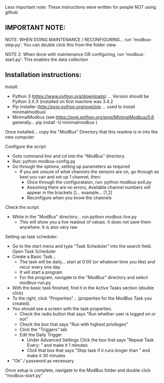 Less important note:  These instructions were written for people NOT using github

## IMPORTANT NOTE:

NOTE:  WHEN DOING MAINTENANCE / RECONFIGURING... run 'modbus-stop.py'.  You can double click this from the folder view.

NOTE 2:  When done with maintenance OR configuring, run 'modbus-start.py'.  This enables the data collection

## Installation instructions:

Install:
- Python 3 (https://www.python.org/downloads)  ... Version should be Python 3.X.X (installed on first machine was 3.4.2
- Pip Installer (http://pypi.python.org/pypi/pip ... used to install minimalmodbus)
- MinimalModbus (see https://pypi.python.org/pypi/MinimalModbus/0.6  generally... pip install -U minimalmodbus )

Once installed... copy the "ModBus" Directory that this readme is in into the new computer

Configure the script:
- Goto command line and cd into the "ModBus" directory.
- Run: python modbus-config.py
- Go through the options, setting up parameters as required
    - If you are unsure of what channels the sensors are on, go through as best you can and set up 1 channel, then:
        - Once through the configurataion, run: python modbus-poll.py
        - Assuming there are no errors, Available channel numbers will appear in the brackets []... example... [1,2]
        - Reconfigure when you know the channels

Check the script:
- While in the "ModBus" directory... run python modbus-live.py
    - This will show you a live readout of values.  It does not save them anywhere.  It is also very raw

Setting up task scheduler:
- Go to the start menu and type "Task Scheduler" into the search field.  Open Task Scheduler
- Create a Basic Task...
    - The task will be daily... 	start at 0:00 (or whatever time you like) and recur every one day
    - It will start a program
    - For the program, navigate to the "ModBus" directory and select modbus-run.py
- With the basic task finished, find it in the Active Tasks section (double click)
- To the right, click "Properties"... (properties for the ModBus Task you created).
- You should see a screen with the task properties.
    - Check the radio button that says "Run whether user is logged on or not"
    - Check the box that says "Run with highest privileges"
    - Click the "Triggers" tab
    - Edit the Daily Trigger
        - Under Advanced Settings Click the box that says "Repeat Task Every: " and make it 1 minutes
        - Click that box that says "Stop task if it runs longer than " and make it 30 minutes
- "Ok" / password as necessary

Once setup is complete, navigate to the ModBus folder and double click "modbus-start.py"